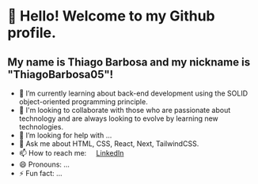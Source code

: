 # 👋 Hello! Welcome to my Github profile.
## My name is Thiago Barbosa and my nickname is "ThiagoBarbosa05"!



- 🌱 I’m currently learning about back-end development using the SOLID object-oriented programming principle.
- 👯 I'm looking to collaborate with those who are passionate about technology and are always looking to evolve by learning new technologies.
- 🤔 I’m looking for help with ...
- 💬 Ask me about HTML, CSS, React, Next, TailwindCSS.
- 📫 How to reach me: <img src="https://cdn.jsdelivr.net/gh/devicons/devicon/icons/linkedin/linkedin-original.svg" width="16px" />[LinkedIn](www.linkedin.com/in/thiago-barbosa1999)
- 😄 Pronouns: ...
- ⚡ Fun fact: ...

